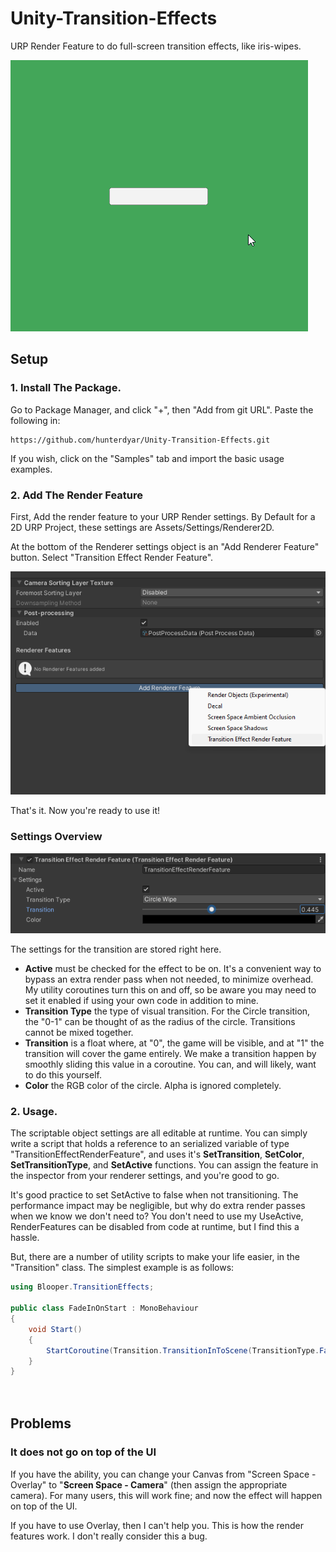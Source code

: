 # Unity-Transition-Effects
URP Render Feature to do full-screen transition effects, like iris-wipes.

![Examples of the Transitions](/Documentation/transitionEffect.gif)

## Setup

### 1. Install The Package.

Go to Package Manager, and click "+", then "Add from git URL". Paste the following in:

```
https://github.com/hunterdyar/Unity-Transition-Effects.git
```

If you wish, click on the "Samples" tab and import the basic usage examples.

### 2. Add The Render Feature

First, Add the render feature to your URP Render settings. By Default for a 2D URP Project, these settings are Assets/Settings/Renderer2D.

At the bottom of the Renderer settings object is an "Add Renderer Feature" button. Select "Transition Effect Render Feature".

![](./Documentation/addRenderFeature.png)

That's it. Now you're ready to use it!

### Settings Overview

![Settings of the Render Feature](./Documentation/settings.png)

The settings for the transition are stored right here.
- **Active** must be checked for the effect to be on. It's a convenient way to bypass an extra render pass when not needed, to minimize overhead. My utility coroutines turn this on and off, so be aware you may need to set it enabled if using your own code in addition to mine.
- **Transition Type** the type of visual transition. For the Circle transition, the "0-1" can be thought of as the radius of the circle. Transitions cannot be mixed together.
- **Transition** is a float where, at "0", the game will be visible, and at "1" the transition will cover the game entirely. We make a transition happen by smoothly sliding this value in a coroutine.
You can, and will likely, want to do this yourself.
- **Color** the RGB color of the circle. Alpha is ignored completely.

### 2. Usage.
The scriptable object settings are all editable at runtime. You can simply write a script that holds a reference to an serialized variable of type "TransitionEffectRenderFeature", and uses it's **SetTransition**, **SetColor**, **SetTransitionType**, and **SetActive** functions. You can assign the feature in the inspector from your renderer settings, and you're good to go. 

It's good practice to set SetActive to false when not transitioning. The performance impact may be negligible, but why do extra render passes when we know we don't need to? You don't need to use my UseActive, RenderFeatures can be disabled from code at runtime, but I find this a hassle.

But, there are a number of utility scripts to make your life easier, in the "Transition" class. The simplest example is as follows:

```c#
using Blooper.TransitionEffects;

public class FadeInOnStart : MonoBehaviour
{
    void Start()
    {
        StartCoroutine(Transition.TransitionInToScene(TransitionType.Fade,0.1f, 0.85f, Color.black));
    }
}
  
   
```

## Problems

### It does not go on top of the UI

If you have the ability, you can change your Canvas from "Screen Space - Overlay" to "**Screen Space - Camera**" (then assign the appropriate camera). For many users, this will work fine; and now the effect will happen on top of the UI.

If you have to use Overlay, then I can't help you. This is how the render features work. I don't really consider this a bug.

 